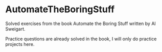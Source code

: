 # AutomateTheBoringStuff
Solved exercises from the book Automate the Boring Stuff written by Al Sweigart.

Practice questions are already solved in the book, I will only do practice projects here.
